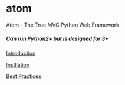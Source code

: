 # atom
Atom - The True MVC Python Web Framework

##### Can run Python2+ but is designed for 3+

[Introduction](var/docs/a.intro.md)

[Instllation](var/docs/b.install.md)

[Best Practices](var/docs/c.best_practice.md)
